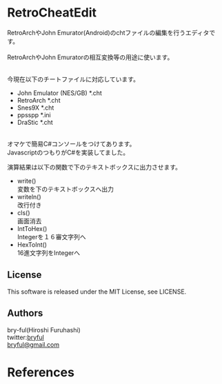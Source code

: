 ﻿# RetroCheatEdit
RetroArchやJohn Emurator(Android)のchtファイルの編集を行うエディタです。<br>
<br>
RetroArchやJohn Emuratorの相互変換等の用途に使います。<br>
<br>

今現在以下のチートファイルに対応しています。

* John Emulator (NES/GB) *.cht
* RetroArch *.cht
* Snes9X *.cht
* ppsspp *.ini
* DraStic *.cht

<br>
オマケで簡易C#コンソールをつけてあります。<br>JavascriptのつもりがC#を実装してました。

演算結果は以下の関数で下のテキストボックスに出力させます。

* write()<br> 変数を下のテキストボックスへ出力
* writeln()<br> 改行付き
* cls()<br> 画面消去
* IntToHex()<br>  Integerを１６審文字列へ
* HexToInt()<br> 16進文字列をIntegerへ



## License
This software is released under the MIT License, see LICENSE.

## Authors

bry-ful(Hiroshi Furuhashi)<br>
twitter:[bryful](https://twitter.com/bryful)<br>
bryful@gmail.com<br>

# References
